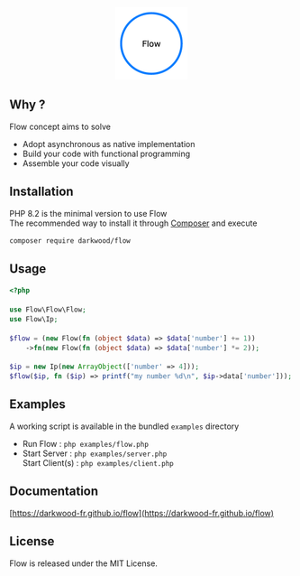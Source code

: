 <p align="center">
  <a href="https://github.com/darkwood-fr/flow">
    <img src="docs/src/images/logo.png" width="auto" height="128px" alt="Flow">
  </a>
</p>

## Why ?

Flow concept aims to solve

- Adopt asynchronous as native implementation
- Build your code with functional programming
- Assemble your code visually

## Installation

PHP 8.2 is the minimal version to use Flow  
The recommended way to install it through [Composer](http://getcomposer.org) and execute

```bash
composer require darkwood/flow
```

## Usage

```php
<?php

use Flow\Flow\Flow;
use Flow\Ip;

$flow = (new Flow(fn (object $data) => $data['number'] += 1))
    ->fn(new Flow(fn (object $data) => $data['number'] *= 2));

$ip = new Ip(new ArrayObject(['number' => 4]));
$flow($ip, fn ($ip) => printf("my number %d\n", $ip->data['number'])); // display 'my number 10'
```

## Examples

A working script is available in the bundled `examples` directory

- Run Flow : `php examples/flow.php`
- Start Server : `php examples/server.php`  
  Start Client(s) : `php examples/client.php`

## Documentation

[https://darkwood-fr.github.io/flow](https://darkwood-fr.github.io/flow)

## License

Flow is released under the MIT License.
